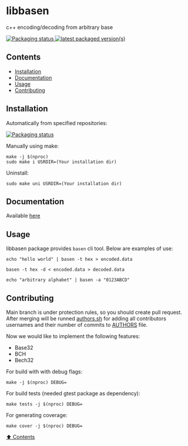 # libbasen

c++ encoding/decoding from arbitrary base

<a href="https://repology.org/project/libbasen/versions">
    <img src="https://repology.org/badge/tiny-repos/libbasen.svg" alt="Packaging status">
</a>
<a href="https://repology.org/project/libbasen/versions">
    <img src="https://repology.org/badge/latest-versions/libbasen.svg" alt="latest packaged version(s)">
</a>

## Contents

- [Installation](#installation)
- [Documentation](#documentation)
- [Usage](#usage)
- [Contributing](#contributing)

## Installation

Automatically from specified repositories:

[![Packaging status](https://repology.org/badge/vertical-allrepos/libbasen.svg)](https://repology.org/project/libbasen/versions)

Manually using make:
```
make -j $(nproc)
sudo make i USRDIR=(Your installation dir)
```
Uninstall:
```
sudo make uni USRDIR=(Your installation dir)
```

## Documentation

Available [here](https://vsek1ro.github.io/libbasen)

## Usage

libbasen package provides `basen` cli tool. Below are examples of use:
```
echo "hello world" | basen -t hex > encoded.data
```
```
basen -t hex -d < encoded.data > decoded.data
```
```
echo "arbitrary alphabet" | basen -a "0123ABCD"
```

## Contributing

Main branch is under protection rules, so you should create pull request. After merging will be runned [authors.sh](https://github.com/vSEK1RO/libbasen/blob/main/authors.sh) for adding all contributors usernames and their number of commits to [AUTHORS](https://github.com/vSEK1RO/libbasen/blob/main/AUTHORS) file.

Now we would like to implement the following features:
- Base32
- BCH
- Bech32

For build with with debug flags:
```
make -j $(nproc) DEBUG=
```
For build tests (needed gtest package as dependency):
```
make tests -j $(nproc) DEBUG=
```
For generating coverage:
```
make cover -j $(nproc) DEBUG=
```

[⬆️ Contents](#contents)
